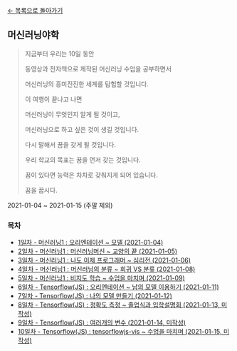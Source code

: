[← 목록으로 돌아가기](./../README.md)

## 머신러닝야학
> 지금부터 우리는 10일 동안
> 
> 동영상과 전자책으로 제작된 머신러닝 수업을 공부하면서
> 
> 머신러닝의 흥미진진한 세계를 탐험할 것입니다.
> 
> 이 여행이 끝나고 나면
> 
> 머신러닝이 무엇인지 알게 될 것이고,
> 
> 머신러닝으로 하고 싶은 것이 생길 것입니다.
> 
> 다시 말해서 꿈을 갖게 될 것입니다.
> 
> 우리 학교의 목표는 꿈을 먼저 갖는 것입니다.
> 
> 꿈이 있다면 능력은 차차로 갖춰지게 되어 있습니다.
> 
> 꿈을 꿉시다.

2021-01-04 ~ 2021-01-15 (주말 제외)

### 목차
- [1일차 - 머신러닝1 : 오리엔테이션 ~ 모델 (2021-01-04)](./Day1.md)
- [2일차 - 머신러닝1 : 머신러닝머신 ~ 교양의 끝 (2021-01-05)](./Day2.md)
- [3일차 - 머신러닝1 : 나도 이제 프로그래머 ~ 심리전 (2021-01-06)](./Day3.md)
- [4일차 - 머신러닝1 : 머신러닝의 분류 ~ 회귀 VS 분류 (2021-01-08)](./Day4.md)
- [5일차 - 머신러닝1 : 비지도 학습 ~ 수업을 마치며 (2021-01-09)](./Day5.md)
- [6일차 - Tensorflow(JS) : 오리엔테이션 ~ 남의 모델 이용하기 (2021-01-11)](./Day6.md)
- [7일차 - Tensorflow(JS) : 나의 모델 만들기 (2021-01-12)](./Day7.md)
- [8일차 - Tensorflow(JS) : 정확도 측정 ~ 졸업식과 입학설명회 (2021-01-13, 미작성)](./Day8.md)
- [9일차 - Tensorflow(JS) : 여러개의 변수 (2021-01-14, 미작성)](./Day9.md)
- [10일차 - Tensorflow(JS) : tensorflowjs-vis ~ 수업을 마치며 (2021-01-15, 미작성)](./Day10.md)